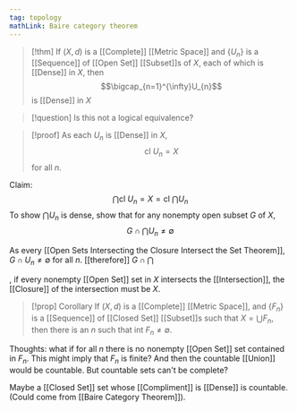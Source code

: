 ```yaml
---
tag: topology
mathLink: Baire category theorem
---
```

>[!thm]
>If $(X,d)$ is a [[Complete]] [[Metric Space]] and $\{U_{n}\}$ is a [[Sequence]] of [[Open Set]] [[Subset]]s of $X$, each of which is [[Dense]] in $X$, then
>$$\bigcap_{n=1}^{\infty}U_{n}$$
>is [[Dense]] in $X$

>[!question]
>Is this not a logical equivalence?

>[!proof]
>As each $U_{n}$ is [[Dense]] in $X$,
>$$\text{cl }U_{n}=X$$
>for all $n$. 

Claim: 
$$\bigcap \text{cl }U_{n}=X=\text{cl }\bigcap U_{n}$$
To show $\bigcap U_n$ is dense, show that for any nonempty open subset $G$ of $X$,
$$G\cap\bigcap U_{n}≠\emptyset$$


As every [[Open Sets Intersecting the Closure Intersect the Set Theorem]], $G\cap U_{n}≠\emptyset$ for all $n$. [[therefore]] $G\cap\bigcap$

, if every nonempty [[Open Set]] set in $X$ intersects the [[Intersection]], the [[Closure]] of the intersection must be $X$. 

>[!prop] Corollary
>If $(X,d)$ is a [[Complete]] [[Metric Space]], and $\{F_{n}\}$ is a [[Sequence]] of [[Closed Set]] [[Subset]]s such that $X=\bigcup F_{n}$, then there is an $n$ such that $\text{int }F_{n}\ne \emptyset$.

Thoughts: what if for all $n$ there is no nonempty [[Open Set]] set contained in $F_{n}$. This might imply that $F_{n}$ is finite? And then the countable [[Union]] would be countable. But countable sets can't be complete?

Maybe a [[Closed Set]] set whose [[Compliment]] is [[Dense]] is countable. (Could come from [[Baire Category Theorem]]).